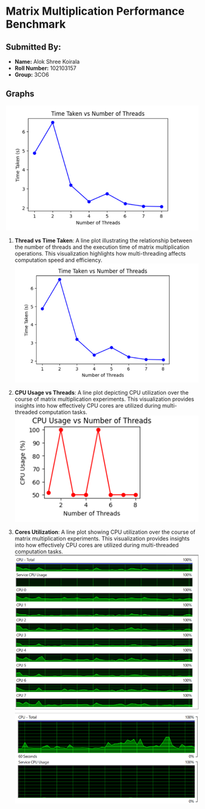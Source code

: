 # Matrix Multiplication Performance Benchmark
## Submitted By:

- **Name:** Alok Shree Koirala 
- **Roll Number:** 102103157 
- **Group:** 3CO6


## Graphs
![Thread vs Time Taken](Threads.png)


1. **Thread vs Time Taken**: A line plot illustrating the relationship between the number of threads and the execution time of matrix multiplication operations. This visualization highlights how multi-threading affects computation speed and efficiency.
![Thread vs Time Taken](Threads.png)

3. **CPU Usage vs Threads**: A line plot depicting CPU utilization over the course of matrix multiplication experiments. This visualization provides insights into how effectively CPU cores are utilized during multi-threaded computation tasks.
![CPU Usage vs Threads](cpu%20usage%20vs%20threads.png)

5. **Cores Utilization**: A line plot showing CPU utilization over the course of matrix multiplication experiments. This visualization provides insights into how effectively CPU cores are utilized during multi-threaded computation tasks.
![Cores Utilization](cpu%20cores..png)
![Cores Utilization](cpu%20cores%202..png) 




